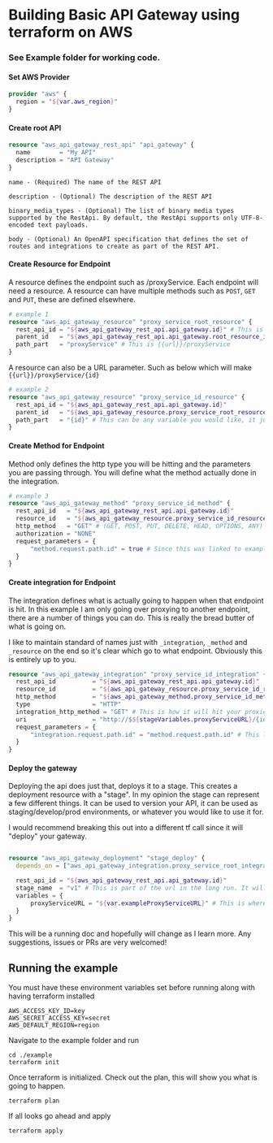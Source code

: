 # Building Basic API Gateway using terraform on AWS

### See Example folder for working code. 



#### Set AWS Provider
```terraform
provider "aws" {
  region = "${var.aws_region}"
}
```


#### Create root API

```terraform
resource "aws_api_gateway_rest_api" "api_gateway" {
  name        = "My API" 
  description = "API Gateway"
}
```

```
name - (Required) The name of the REST API

description - (Optional) The description of the REST API

binary_media_types - (Optional) The list of binary media types supported by the RestApi. By default, the RestApi supports only UTF-8-encoded text payloads.

body - (Optional) An OpenAPI specification that defines the set of routes and integrations to create as part of the REST API.
```

#### Create Resource for Endpoint
A resource defines the endpoint such as /proxyService. Each endpoint will need a resource. A resource can have multiple methods such as `POST`, `GET` and `PUT`, these are defined elsewhere. 

```terraform
# example 1
resource "aws_api_gateway_resource" "proxy_service_root_resource" {
  rest_api_id = "${aws_api_gateway_rest_api.api_gateway.id}" # This is the id of your api_gateway
  parent_id   = "${aws_api_gateway_rest_api.api_gateway.root_resource_id}" # This gets the id of "/"
  path_part   = "proxyService" # This is {{url}}/proxyService
}
```

A resource can also be a URL parameter. Such as below which will make `{{url}}/proxyService/{id}`

```terraform
# example 2
resource "aws_api_gateway_resource" "proxy_service_id_resource" {
  rest_api_id = "${aws_api_gateway_rest_api.api_gateway.id}"
  parent_id   = "${aws_api_gateway_resource.proxy_service_root_resource.id}" # This links to the resource in example 1 to make the url.
  path_part   = "{id}" # This can be any variable you would like, it just needs to be surrounded by brackets.
}
```


#### Create Method for Endpoint
Method only defines the http type you will be hitting and the parameters you are passing through. You will define what the method actually done in the integration. 

```terraform
# example 3
resource "aws_api_gateway_method" "proxy_service_id_method" {
  rest_api_id   = "${aws_api_gateway_rest_api.api_gateway.id}"
  resource_id   = "${aws_api_gateway_resource.proxy_service_id_resource.id}" # This links to the id in example 2.
  http_method   = "GET" # (GET, POST, PUT, DELETE, HEAD, OPTIONS, ANY)
  authorization = "NONE"
  request_parameters = {
      "method.request.path.id" = true # Since this was linked to example 2 we must define the variable that we used. 
  }
}
```


#### Create integration for Endpoint
The integration defines what is actually going to happen when that endpoint is hit. In this example I am only going over proxying to another endpoint, there are a number of things you can do. This is really the bread butter of what is going on. 

I like to maintain standard of names just with `_integration`, `_method` and `_resource` on the end so it's clear which go to what endpoint. Obviously this is entirely up to you.

```terraform
resource "aws_api_gateway_integration" "proxy_service_id_integration" {
  rest_api_id          = "${aws_api_gateway_rest_api.api_gateway.id}"
  resource_id          = "${aws_api_gateway_resource.proxy_service_id_resource.id}" # This is the resource id in example 2
  http_method          = "${aws_api_gateway_method.proxy_service_id_method.http_method}" # This is the method in example 3
  type                 = "HTTP"
  integration_http_method = "GET" # This is how it will hit your proxied endpoint`
  uri                  = "http://$${stageVariables.proxyServiceURL}/{id}" # URL of your endpoint. Stage variables are like environmental variables you can set upon deploy
  request_parameters = {
      "integration.request.path.id" = "method.request.path.id" # This links your url param to your integration. Without it {id} will fail.
  }
}
```




#### Deploy the gateway
Deploying the api does just that, deploys it to a stage. This creates a deployment resource with a "stage". In my opinion the stage can represent a few different things. It can be used to version your API, it can be used as staging/develop/prod environments, or whatever you would like to use it for.

I would recommend breaking this out into a different tf call since it will "deploy" your gateway.

```terraform 

resource "aws_api_gateway_deployment" "stage_deploy" {
  depends_on = ["aws_api_gateway_integration.proxy_service_root_integration"] # I would recommend setting this to multiple integrations to make sure everything is done setting up before trying to deploy. 

  rest_api_id = "${aws_api_gateway_rest_api.api_gateway.id}"
  stage_name  = "v1" # This is part of the url in the long run. It will show as this "{aws-uri}/v1/proxyService/{id}
  variables = {
      proxyServiceURL = "${var.exampleProxyServiceURL}" # This is where you set up your "environmental" variables.
  }
}

```



This will be a running doc and hopefully will change as I learn more. Any suggestions, issues or PRs are very welcomed! 





## Running the example

You must have these environment variables set before running along with having terraform installed

```
AWS_ACCESS_KEY_ID=key
AWS_SECRET_ACCESS_KEY=secret
AWS_DEFAULT_REGION=region
```

Navigate to the example folder and run 
```
cd ./example
terraform init
```

Once terraform is initialized. Check out the plan, this will show you what is going to happen. 
```
terraform plan
```

If all looks go ahead and apply 
```
terraform apply
```

